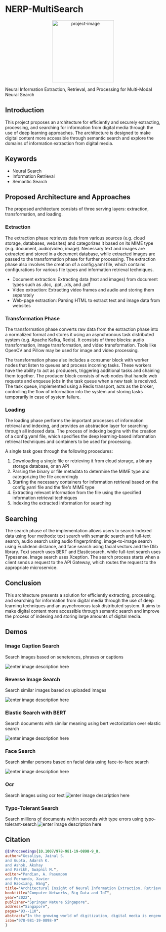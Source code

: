 # NERP-MultiSearch 
<p align="center"><img src="https://github.com/semantic-search/indexing_main/raw/master/nERP.png" width="200" height="200" alt="project-image"></p>
Neural Information Extraction, Retrieval, and Processing for Multi-Modal Neural Search

## Introduction

This project proposes an architecture for efficiently and securely extracting, processing, and searching for information from digital media through the use of deep learning approaches. The architecture is designed to make digital content more accessible through semantic search and explore the domains of information extraction from digital media.

## Keywords

-   Neural Search
-   Information Retrieval
-   Semantic Search

## Proposed Architecture and Approaches

The proposed architecture consists of three serving layers: extraction, transformation, and loading.

### Extraction

The extraction phase retrieves data from various sources (e.g. cloud storage, databases, websites) and categorizes it based on its MIME type (e.g. document, audio/video, image). Necessary text and images are extracted and stored in a document database, while extracted images are passed to the transformation phase for further processing. The extraction phase also involves the creation of a config.yaml file, which contains configurations for various file types and information retrieval techniques.

-   Document extraction: Extracting data (text and images) from document types such as .doc, .ppt, .xls, and .pdf
-   Video extraction: Extracting video frames and audio and storing them separately
-   Web-page extraction: Parsing HTML to extract text and image data from websites

### Transformation Phase

The transformation phase converts raw data from the extraction phase into a normalized format and stores it using an asynchronous task distributed system (e.g. Apache Kafka, Redis). It consists of three blocks: audio transformation, image transformation, and video transformation. Tools like OpenCV and Pillow may be used for image and video processing.

The transformation phase also includes a consumer block with worker nodes that listen to queues and process incoming tasks. These workers have the ability to act as producers, triggering additional tasks and chaining them together. The producer block consists of web nodes that handle web requests and enqueue jobs in the task queue when a new task is received. The task queue, implemented using a Redis transport, acts as the broker, controlling the flow of information into the system and storing tasks temporarily in case of system failure.

### Loading

The loading phase performs the important processes of information retrieval and indexing, and provides an abstraction layer for searching through all indexed data. The process of indexing begins with the creation of a config.yaml file, which specifies the deep learning-based information retrieval techniques and containers to be used for processing.

A single task goes through the following procedures:

1.  Downloading a single file or retrieving it from cloud storage, a binary storage database, or an API
2.  Parsing the binary or file metadata to determine the MIME type and categorizing the file accordingly
3.  Starting the necessary containers for information retrieval based on the config.yaml file and the file's MIME type
4.  Extracting relevant information from the file using the specified information retrieval techniques
5.  Indexing the extracted information for searching

## Searching
The search phase of the implementation allows users to search indexed data using four methods: text search with semantic search and full-text search, audio search using audio fingerprinting, image-to-image search using Euclidean distance, and face search using facial vectors and the Dlib library. Text search uses BERT and Elasticsearch, while full-text search uses Typesense. Image search uses Xception. The search process starts when a client sends a request to the API Gateway, which routes the request to the appropriate microservice.

## Conclusion

This architecture presents a solution for efficiently extracting, processing, and searching for information from digital media through the use of deep learning techniques and an asynchronous task distributed system. It aims to make digital content more accessible through semantic search and improve the process of indexing and storing large amounts of digital media.

## Demos
### Image Caption Search
Search images based on senetences, phrases or captions

![enter image description here](https://github.com/semantic-search/indexing_main/raw/master/demos/Picture1.png)
### Reverse Image Search
Search similar images based on uploaded images

![enter image description here](https://github.com/semantic-search/indexing_main/raw/master/demos/Picture2.png)

### Elastic Search with BERT
Search documents with similar meaning using bert vectorization over elastic search

![enter image description here](https://github.com/semantic-search/indexing_main/raw/master/demos/Picture3.png)

### Face Search
Search similar persons based on facial data using face-to-face search

![enter image description here](https://github.com/semantic-search/indexing_main/raw/master/demos/Picture4.png)
### Ocr
Search images using ocr text
![enter image description here](https://github.com/semantic-search/indexing_main/raw/master/demos/Picture9.png)
### Typo-Tolerant Search
Search millions of documents within seconds with type errors using typo-tolerant-search
![enter image description here](https://github.com/semantic-search/indexing_main/raw/master/demos/Picture11.png)


## Citation
```BibTeX
@InProceedings{10.1007/978-981-19-0898-9_8,
author="Gosaliya, Jainal S.
and Gupta, Adarsh K.
and Ashok, Akshay
and Parikh, Swapnil M.",
editor="Pandian, A. Pasumpon
and Fernando, Xavier
and Haoxiang, Wang",
title="Architectural Insight of Neural Information Extraction, Retrieval, and Processing for Multimodal Neural Search",
booktitle="Computer Networks, Big Data and IoT",
year="2022",
publisher="Springer Nature Singapore",
address="Singapore",
pages="93--110",
abstract="In the growing world of digitization, digital media is engendered in abundance. With the ascension of the utilization of the Internet, there has been a prodigious increase in the engendering of digital content which includes images, audio, video, and documents such as pdf and text data. Information is free and more accessible than in any other era of humanity. Due to such a cognizance explosion, there is a vigorous need to make it more accessible. This can be achieved with semantic search. The quandary of processing, indexing, and storing such content has grown exponentially. At the same time, the infrastructure to handle such length has to be efficient and scalable. The current scenario of erudition explosion resulted in sizably voluminous data having a high performant scalable and resilient architecture which can parallelly process this multimodal binary file, can be gamely transmuting, and is becoming a requirement of the future. Different from the subsisting approaches that design handcrafted and task-concrete architectures for neural search to address only a single task, our architecture is tuned to handle multimodality which fundamentally denotes those data types (modalities) that can be audio, video, documents, images. This paper discusses the solution available to make digital content more accessible which is engendered as a result of the cognizance explosion. The proposed architecture will explore the domains of information extraction from this digital media securely and efficiently with various deep learning approaches for some categorical use cases.",
isbn="978-981-19-0898-9"
}
